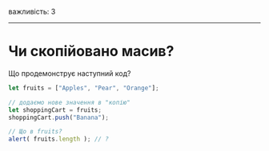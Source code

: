 важливість: 3

---

# Чи скопійовано масив?

Що продемонструє наступний код?

```js
let fruits = ["Apples", "Pear", "Orange"];

// додаємо нове значення в "копію"
let shoppingCart = fruits;
shoppingCart.push("Banana");

// Що в fruits?
alert( fruits.length ); // ?
```

